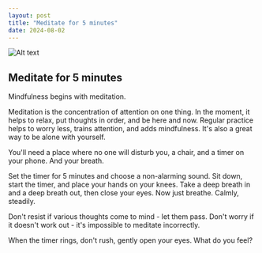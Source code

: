```yaml
---
layout: post
title: "Meditate for 5 minutes"
date: 2024-08-02
---
```


![Alt text](/assets/images/02.jpg)

## Meditate for 5 minutes

Mindfulness begins with meditation.

Meditation is the concentration of attention on one thing. In the moment, it helps to relax, put thoughts in order, and be here and now. Regular practice helps to worry less, trains attention, and adds mindfulness. It's also a great way to be alone with yourself.

You'll need a place where no one will disturb you, a chair, and a timer on your phone. And your breath.

Set the timer for 5 minutes and choose a non-alarming sound. Sit down, start the timer, and place your hands on your knees. Take a deep breath in and a deep breath out, then close your eyes. Now just breathe. Calmly, steadily.

Don't resist if various thoughts come to mind - let them pass. Don't worry if it doesn't work out - it's impossible to meditate incorrectly.

When the timer rings, don't rush, gently open your eyes. What do you feel?